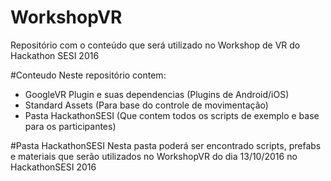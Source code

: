 # WorkshopVR
Repositório com o conteúdo que será utilizado no Workshop de VR do Hackathon SESI 2016


#Conteudo
Neste repositório contem:
 - GoogleVR Plugin e suas dependencias (Plugins de Android/iOS)
 - Standard Assets (Para base do controle de movimentação)
 - Pasta HackathonSESI (Que contem todos os scripts de exemplo e base para os participantes)
 
 
#Pasta HackathonSESI
Nesta pasta poderá ser encontrado scripts, prefabs e materiais que serão utilizados no WorkshopVR do dia 13/10/2016 no HackathonSESI 2016